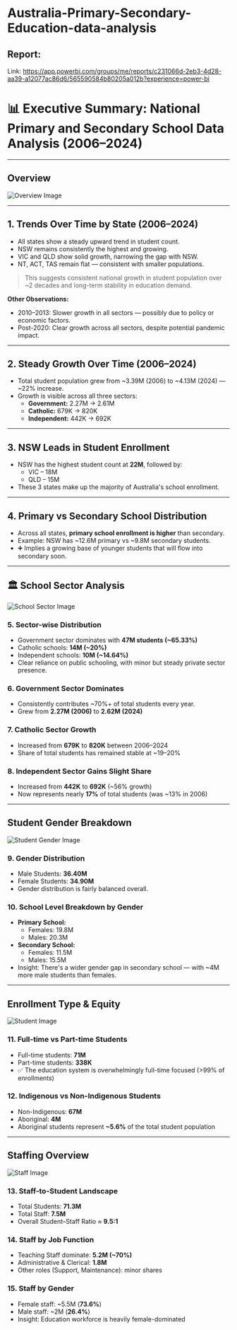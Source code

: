 # Australia-Primary-Secondary-Education-data-analysis

## Report:  
Link: https://app.powerbi.com/groups/me/reports/c231066d-2eb3-4d28-aa39-a12077ac86d6/565590584b80205a012b?experience=power-bi


# 📊 Executive Summary: National Primary and Secondary School Data Analysis (2006–2024)

---

## Overview

![Overview Image](https://github.com/hasiburahman2016/Australia-Primary-Secondary-Education-data/blob/main/Images/Overview.jpg)

---

## 1. Trends Over Time by State (2006–2024)
- All states show a steady upward trend in student count.
- NSW remains consistently the highest and growing.
- VIC and QLD show solid growth, narrowing the gap with NSW.
- NT, ACT, TAS remain flat — consistent with smaller populations.

> This suggests consistent national growth in student population over ~2 decades and long-term stability in education demand.

**Other Observations:**
- 2010–2013: Slower growth in all sectors — possibly due to policy or economic factors.
- Post-2020: Clear growth across all sectors, despite potential pandemic impact.

---

## 2. Steady Growth Over Time (2006–2024)
- Total student population grew from ~3.39M (2006) to ~4.13M (2024) — ~22% increase.
- Growth is visible across all three sectors:
  - **Government:** 2.27M → 2.61M
  - **Catholic:** 679K → 820K
  - **Independent:** 442K → 692K

---

## 3. NSW Leads in Student Enrollment
- NSW has the highest student count at **22M**, followed by:
  - VIC – 18M
  - QLD – 15M
- These 3 states make up the majority of Australia's school enrollment.

---

## 4. Primary vs Secondary School Distribution
- Across all states, **primary school enrollment is higher** than secondary.
- Example: NSW has ~12.6M primary vs ~9.8M secondary students.
- ➕ Implies a growing base of younger students that will flow into secondary soon.

---

## 🏛 School Sector Analysis

![School Sector Image](https://github.com/hasiburahman2016/Australia-Primary-Secondary-Education-data/blob/main/Images/School%20Sector.jpg)

### 5. Sector-wise Distribution
- Government sector dominates with **47M students (~65.33%)**
- Catholic schools: **14M (~20%)**
- Independent schools: **10M (~14.64%)**
- Clear reliance on public schooling, with minor but steady private sector presence.

### 6. Government Sector Dominates
- Consistently contributes ~70%+ of total students every year.
- Grew from **2.27M (2006)** to **2.62M (2024)**

### 7. Catholic Sector Growth
- Increased from **679K** to **820K** between 2006–2024
- Share of total students has remained stable at ~19–20%

### 8. Independent Sector Gains Slight Share
- Increased from **442K** to **692K** (~56% growth)
- Now represents nearly **17%** of total students (was ~13% in 2006)

---

##  Student Gender Breakdown

![Student Gender Image](https://github.com/hasiburahman2016/Australia-Primary-Secondary-Education-data/blob/main/Images/Student%20Gender.jpg)

### 9. Gender Distribution
- Male Students: **36.40M**
- Female Students: **34.90M**
-  Gender distribution is fairly balanced overall.

### 10. School Level Breakdown by Gender
- **Primary School:**
  - Females: 19.8M
  - Males: 20.3M
- **Secondary School:**
  - Females: 11.5M
  - Males: 15.5M
-  Insight: There's a wider gender gap in secondary school — with ~4M more male students than females.

---

##  Enrollment Type & Equity

![Student Image](https://github.com/hasiburahman2016/Australia-Primary-Secondary-Education-data/blob/main/Images/Students.jpg)

### 11. Full-time vs Part-time Students
- Full-time students: **71M**
- Part-time students: **338K**
- ✅ The education system is overwhelmingly full-time focused (>99% of enrollments)

### 12. Indigenous vs Non-Indigenous Students
- Non-Indigenous: **67M**
- Aboriginal: **4M**
- Aboriginal students represent **~5.6%** of the total student population

---

##  Staffing Overview

![Staff Image](https://github.com/hasiburahman2016/Australia-Primary-Secondary-Education-data/blob/main/Images/Staff.jpg)

### 13. Staff-to-Student Landscape
- Total Students: **71.3M**
- Total Staff: **7.5M**
- Overall Student–Staff Ratio ≈ **9.5:1**

### 14. Staff by Job Function
- Teaching Staff dominate: **5.2M (~70%)**
- Administrative & Clerical: **1.8M**
- Other roles (Support, Maintenance): minor shares

### 15. Staff by Gender
- Female staff: ~5.5M (**73.6%**)
- Male staff: ~2M (**26.4%**)
-  Insight: Education workforce is heavily female-dominated
